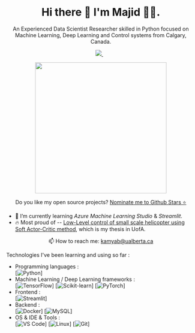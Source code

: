 <h1 align='center'>
  Hi there 👋 I'm Majid 👨‍💻.
</h1>

<p align='center'>
  An Experienced Data Scientist Researcher skilled in Python focused on Machine Learning, Deep Learning and Control systems from Calgary, Canada.
<p align='center'>

<a href="https://github.com/MKamyab1991">
<img src="https://img.shields.io/badge/linkedin-%230077B5.svg?&style=for-the-badge&logo=linkedin&logoColor=white" />
</a>&nbsp;&nbsp;
</p>
</p>

<p align='center'>
  <a href="#"><img src="https://github-readme-stats.vercel.app/api?username=MKamyab1991&show_icons=true&count_private=true&theme=dark" width="350"></a>
</p>

<p align='center'>
  Do you like my open source projects? <a href='https://stars.github.com/nominate/'>Nominate me to Github Stars ⭐</a>
</p>

- 🌱 I’m currently learning *Azure Machine Learning Studio* & *Streamlit*.
- 🔥 Most proud of -- [Low-Level control of small scale helicopter using Soft Actor-Critic method](https://era.library.ualberta.ca/items/7cfade5e-b0fe-4428-9770-f3eddcae6afb/download/87ef967e-3ff7-4695-bd3f-a0879541e766), which is my thesis in UofA.

<p align='center'>
  📫 How to reach me: <a href='mailto:kamyab@ualberta.ca'>kamyab@ualberta.ca</a>
</p>

Technologies I've been learning and using so far :

- Programming languages : <br />
    [![Python](http://img.shields.io/badge/-Python-eee?style=flat-square&logo=python&logoColor#F7BD2F)]
- Machine Learning / Deep Learning frameworks : <br />
    [![TensorFlow](http://img.shields.io/badge/-TensorFlow-eee?style=flat-square&logo=tensorflow&logoColor=FF6F00)]
    [![Scikit-learn](http://img.shields.io/badge/-Scikit--Learn-eee?style=flat-square&logo=scikit-learn&logoColor=e26d00)]
    [![PyTorch](http://img.shields.io/badge/-PyTorch-eee?style=flat-square&logo=pytorch&logoColor=EE4C2C)]
- Frontend : <br />
    [![Streamlit](https://img.shields.io/badge/-Streamlit-eee?style=flat-square&logo=streamlit&logoColor=2496ed)]
- Backend : <br />
    [![Docker](https://img.shields.io/badge/-Docker-eee?style=flat-square&logo=docker&logoColor=2496ed)]
    [![MySQL](http://img.shields.io/badge/-MySQL-eee?style=flat-square&logo=mysql&logoColor=4479A1)]
- OS & IDE & Tools : <br />
    [![VS Code](http://img.shields.io/badge/-VS%20Code-eee?style=flat-square&logo=visual-studio-code&logoColor=007ACC)]
    [![Linux](http://img.shields.io/badge/-Linux-eee?style=flat-square&logo=linux&logoColor=D67A10)]
    [![Git](http://img.shields.io/badge/-Git-eee?style=flat-square&logo=git&logoColor=F05032)]
  

